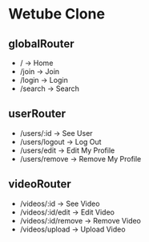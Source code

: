 # Wetube Clone

## globalRouter

- / -> Home
- /join -> Join
- /login -> Login
- /search -> Search

## userRouter

- /users/:id -> See User
- /users/logout -> Log Out
- /users/edit -> Edit My Profile
- /users/remove -> Remove My Profile

## videoRouter

- /videos/:id -> See Video
- /videos/:id/edit -> Edit Video
- /videos/:id/remove -> Remove Video
- /videos/upload -> Upload Video

